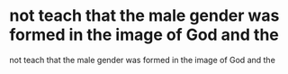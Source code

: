 # not teach that the male gender was formed in the image of God and the

not teach that the male gender was formed in the image of God and the